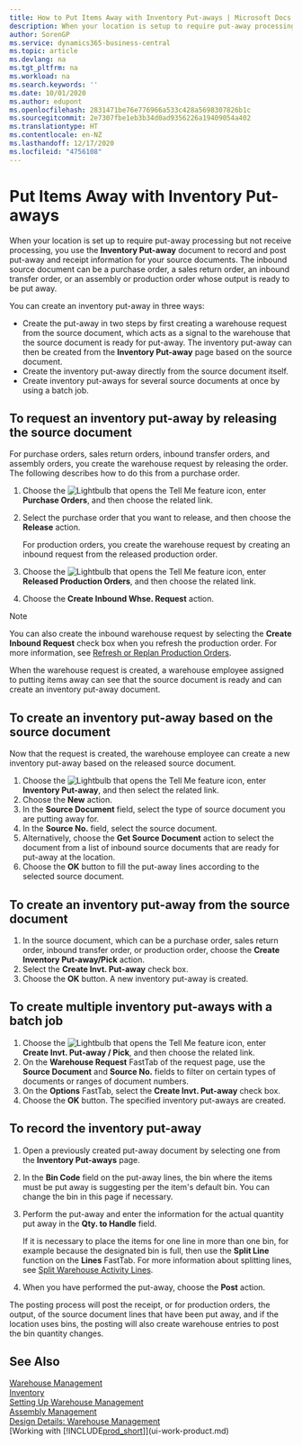 ```yaml
---
title: How to Put Items Away with Inventory Put-aways | Microsoft Docs
description: When your location is setup to require put-away processing but not receive processing, you use the **Inventory Put-away** document to record and post put-away and receipt information for your source documents. The inbound source document can be a purchase order, a sales return order, an inbound transfer order, or a production order whose output is ready for put-away.
author: SorenGP
ms.service: dynamics365-business-central
ms.topic: article
ms.devlang: na
ms.tgt_pltfrm: na
ms.workload: na
ms.search.keywords: ''
ms.date: 10/01/2020
ms.author: edupont
ms.openlocfilehash: 2831471be76e776966a533c428a5698307826b1c
ms.sourcegitcommit: 2e7307fbe1eb3b34d0ad9356226a19409054a402
ms.translationtype: HT
ms.contentlocale: en-NZ
ms.lasthandoff: 12/17/2020
ms.locfileid: "4756108"
---
```

# <a name="put-items-away-with-inventory-put-aways"></a>Put Items Away with Inventory Put-aways
When your location is set up to require put-away processing but not receive processing, you use the **Inventory Put-away** document to record and post put-away and receipt information for your source documents. The inbound source document can be a purchase order, a sales return order, an inbound transfer order, or an assembly or production order whose output is ready to be put away.  

You can create an inventory put-away in three ways:  

- Create the put-away in two steps by first creating a warehouse request from the source document, which acts as a signal to the warehouse that the source document is ready for put-away. The inventory put-away can then be created from the **Inventory Put-away** page based on the source document.  
- Create the inventory put-away directly from the source document itself.  
- Create inventory put-aways for several source documents at once by using a batch job.  

## <a name="to-request-an-inventory-put-away-by-releasing-the-source-document"></a>To request an inventory put-away by releasing the source document
For purchase orders, sales return orders, inbound transfer orders, and assembly orders, you create the warehouse request by releasing the order. The following describes how to do this from a purchase order.  

1.  Choose the ![Lightbulb that opens the Tell Me feature](media/ui-search/search_small.png "Tell me what you want to do") icon, enter **Purchase Orders**, and then choose the related link.
2. Select the purchase order that you want to release, and then choose the **Release** action.  

    For production orders, you create the warehouse request by creating an inbound request from the released production order.  
3.  Choose the ![Lightbulb that opens the Tell Me feature](media/ui-search/search_small.png "Tell me what you want to do") icon, enter **Released Production Orders**, and then choose the related link.  
4. Choose the **Create Inbound Whse. Request** action.  

> [!NOTE]  
>  You can also create the inbound warehouse request by selecting the **Create Inbound Request** check box when you refresh the production order. For more information, see [Refresh or Replan Production Orders](production-how-to-replan-refresh-production-orders.md).  

When the warehouse request is created, a warehouse employee assigned to putting items away can see that the source document is ready and can create an inventory put-away document.  

## <a name="to-create-an-inventory-put-away-based-on-the-source-document"></a>To create an inventory put-away based on the source document
Now that the request is created, the warehouse employee can create a new inventory put-away based on the released source document.   
1.  Choose the ![Lightbulb that opens the Tell Me feature](media/ui-search/search_small.png "Tell me what you want to do") icon, enter **Inventory Put-away**, and then select the related link.  
2. Choose the **New** action.  
3. In the **Source Document** field, select the type of source document you are putting away for.  
4. In the **Source No.** field, select the source document.  
5. Alternatively, choose the **Get Source Document** action to select the document from a list of inbound source documents that are ready for put-away at the location.  
6. Choose the **OK** button to fill the put-away lines according to the selected source document.  

## <a name="to-create-an-inventory-put-away-from-the-source-document"></a>To create an inventory put-away from the source document  
1.  In the source document, which can be a purchase order, sales return order, inbound transfer order, or production order, choose the **Create Inventory Put-away/Pick** action.  
2. Select the **Create Invt. Put-away** check box.
3. Choose the **OK** button. A new inventory put-away is created.

## <a name="to-create-multiple-inventory-put-aways-with-a-batch-job"></a>To create multiple inventory put-aways with a batch job  
1.  Choose the ![Lightbulb that opens the Tell Me feature](media/ui-search/search_small.png "Tell me what you want to do") icon, enter **Create Invt. Put-away / Pick**, and then choose the related link.  
2.  On the **Warehouse Request** FastTab of the request page, use the **Source Document** and **Source No.** fields to filter on certain types of documents or ranges of document numbers.  
3.  On the **Options** FastTab, select the **Create Invt. Put-away** check box.
4.  Choose the **OK** button. The specified inventory put-aways are created.

## <a name="to-record-the-inventory-put-away"></a>To record the inventory put-away  
1. Open a previously created put-away document by selecting one from the **Inventory Put-aways** page.  
2. In the **Bin Code** field on the put-away lines, the bin where the items must be put away is suggesting per the item's default bin. You can change the bin in this page if necessary.  
3. Perform the put-away and enter the information for the actual quantity put away in the **Qty. to Handle** field.

    If it is necessary to place the items for one line in more than one bin, for example because the designated bin is full, then use the **Split Line** function on the **Lines** FastTab. For more information about splitting lines, see [Split Warehouse Activity Lines](warehouse-how-to-split-warehouse-activity-lines.md).  
4. When you have performed the put-away, choose the **Post** action.  

The posting process will post the receipt, or for production orders, the output, of the source document lines that have been put away, and if the location uses bins, the posting will also create warehouse entries to post the bin quantity changes.

## <a name="see-also"></a>See Also  
[Warehouse Management](warehouse-manage-warehouse.md)  
[Inventory](inventory-manage-inventory.md)  
[Setting Up Warehouse Management](warehouse-setup-warehouse.md)     
[Assembly Management](assembly-assemble-items.md)    
[Design Details: Warehouse Management](design-details-warehouse-management.md)  
[Working with [!INCLUDE[prod_short](includes/prod_short.md)]](ui-work-product.md)  
